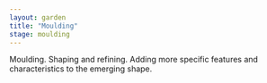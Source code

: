 ```yaml
---  
layout: garden
title: "Moulding"
stage: moulding
---
```


Moulding. Shaping and refining. Adding more specific features and characteristics to the emerging shape.